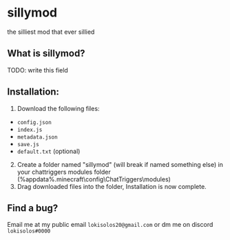 # sillymod
the silliest mod that ever sillied
## What is sillymod?
TODO: write this field
## Installation:
1. Download the following files:
 * `config.json`
 * `index.js`
 * `metadata.json`
 * `save.js`
 * `default.txt` (optional)
2. Create a folder named "sillymod" (will break if named something else) in your chattriggers modules folder (%appdata%\.minecraft\config\ChatTriggers\modules\)
3. Drag downloaded files into the folder, Installation is now complete.
## Find a bug?
Email me at my public email `lokisolos20@gmail.com` or dm me on discord `lokisolos#0000`
